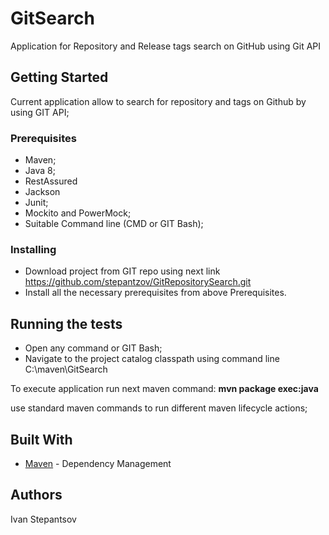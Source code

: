 # GitSearch
Application for Repository and Release tags search on GitHub using Git API 

## Getting Started
Current application allow to search for repository and tags on Github by using GIT API;

### Prerequisites
- Maven;
- Java 8; 
- RestAssured
- Jackson
- Junit;
- Mockito and PowerMock;
- Suitable Command line (CMD or GIT Bash);

### Installing
- Download project from GIT repo using next link https://github.com/stepantzov/GitRepositorySearch.git
- Install all the necessary prerequisites from above Prerequisites. 

## Running the tests 
- Open any command or GIT Bash;
- Navigate to the project catalog classpath using command line C:\maven\GitSearch

To execute application run next maven command:
**mvn package exec:java**


use standard maven commands to run different maven lifecycle actions;

## Built With
* [Maven](https://maven.apache.org/) - Dependency Management


## Authors
Ivan Stepantsov
